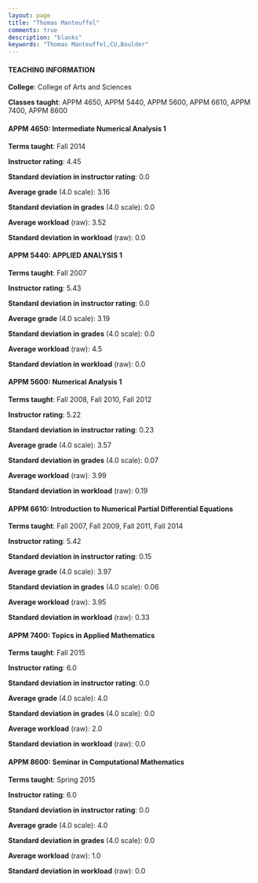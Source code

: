 ```yaml
---
layout: page
title: "Thomas Manteuffel" 
comments: true
description: "blanks"
keywords: "Thomas Manteuffel,CU,Boulder"
---
```

<head>
<script src="https://ajax.googleapis.com/ajax/libs/jquery/2.1.3/jquery.min.js"></script>
<script src="https://dl.dropboxusercontent.com/s/pc42nxpaw1ea4o9/highcharts.js?dl=0"></script>
<!-- <script src="../assets/js/highcharts.js"></script> -->
<style type="text/css">@font-face {
	font-family: "Bebas Neue";
	src: url(https://www.filehosting.org/file/details/544349/BebasNeue Regular.otf) format("opentype");
	}
	h1.Bebas { 
		font-family: "Bebas Neue", Verdana, Tahoma;
	}
</style>
</head>
	   
#### TEACHING INFORMATION

**College**: College of Arts and Sciences

**Classes taught**: APPM 4650, APPM 5440, APPM 5600, APPM 6610, APPM 7400, APPM 8600

#### APPM 4650: Intermediate Numerical Analysis 1

**Terms taught**: Fall 2014

**Instructor rating**: 4.45

**Standard deviation in instructor rating**: 0.0

**Average grade** (4.0 scale): 3.16

**Standard deviation in grades** (4.0 scale): 0.0

**Average workload** (raw): 3.52

**Standard deviation in workload** (raw): 0.0

#### APPM 5440: APPLIED ANALYSIS 1

**Terms taught**: Fall 2007

**Instructor rating**: 5.43

**Standard deviation in instructor rating**: 0.0

**Average grade** (4.0 scale): 3.19

**Standard deviation in grades** (4.0 scale): 0.0

**Average workload** (raw): 4.5

**Standard deviation in workload** (raw): 0.0

#### APPM 5600: Numerical Analysis 1

**Terms taught**: Fall 2008, Fall 2010, Fall 2012

**Instructor rating**: 5.22

**Standard deviation in instructor rating**: 0.23

**Average grade** (4.0 scale): 3.57

**Standard deviation in grades** (4.0 scale): 0.07

**Average workload** (raw): 3.99

**Standard deviation in workload** (raw): 0.19

#### APPM 6610: Introduction to Numerical Partial Differential Equations

**Terms taught**: Fall 2007, Fall 2009, Fall 2011, Fall 2014

**Instructor rating**: 5.42

**Standard deviation in instructor rating**: 0.15

**Average grade** (4.0 scale): 3.97

**Standard deviation in grades** (4.0 scale): 0.06

**Average workload** (raw): 3.95

**Standard deviation in workload** (raw): 0.33

#### APPM 7400: Topics in Applied Mathematics

**Terms taught**: Fall 2015

**Instructor rating**: 6.0

**Standard deviation in instructor rating**: 0.0

**Average grade** (4.0 scale): 4.0

**Standard deviation in grades** (4.0 scale): 0.0

**Average workload** (raw): 2.0

**Standard deviation in workload** (raw): 0.0

#### APPM 8600: Seminar in Computational Mathematics

**Terms taught**: Spring 2015

**Instructor rating**: 6.0

**Standard deviation in instructor rating**: 0.0

**Average grade** (4.0 scale): 4.0

**Standard deviation in grades** (4.0 scale): 0.0

**Average workload** (raw): 1.0

**Standard deviation in workload** (raw): 0.0

